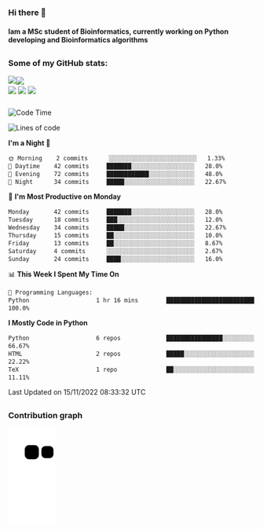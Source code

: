 ### Hi there 👋
#### Iam a MSc student of Bioinformatics, currently working on Python developing and Bioinformatics algorithms

##
### Some of my GitHub stats:

<div>
  <a href="https://github.com/AdrianoSilva19/AdrianoSilva19">
    <img heigth="180" align="left" src="https://github-readme-stats.vercel.app/api?username=AdrianoSilva19&count_private=true&include_all_comits=true&show_icons=true&theme=dracula" />
    <img heigth="180" align="center" src="https://github-readme-stats.vercel.app/api/top-langs/?username=AdrianoSilva19&langs_count=3&theme=dracula" />
  </a>
</div>

<div style="display:inline_block">
  <img align="center" heigth="30" width="30" src="https://cdn.jsdelivr.net/gh/devicons/devicon/icons/python/python-plain.svg" />
  <img align="center" heigth="30" width="30" src="https://cdn.jsdelivr.net/gh/devicons/devicon/icons/r/r-original.svg" />
  <img align="center" heigth="35" width="35" src="https://cdn.jsdelivr.net/gh/devicons/devicon/icons/neo4j/neo4j-original.svg" />
</div>

##

<!--START_SECTION:waka-->
![Code Time](http://img.shields.io/badge/Code%20Time-37%20hrs%201%20min-blue)

![Lines of code](https://img.shields.io/badge/From%20Hello%20World%20I%27ve%20Written-2%20Million%20lines%20of%20code-blue)

**I'm a Night 🦉** 

```text
🌞 Morning    2 commits      ░░░░░░░░░░░░░░░░░░░░░░░░░   1.33% 
🌆 Daytime    42 commits     ███████░░░░░░░░░░░░░░░░░░   28.0% 
🌃 Evening    72 commits     ████████████░░░░░░░░░░░░░   48.0% 
🌙 Night      34 commits     █████░░░░░░░░░░░░░░░░░░░░   22.67%

```
📅 **I'm Most Productive on Monday** 

```text
Monday       42 commits     ███████░░░░░░░░░░░░░░░░░░   28.0% 
Tuesday      18 commits     ███░░░░░░░░░░░░░░░░░░░░░░   12.0% 
Wednesday    34 commits     █████░░░░░░░░░░░░░░░░░░░░   22.67% 
Thursday     15 commits     ██░░░░░░░░░░░░░░░░░░░░░░░   10.0% 
Friday       13 commits     ██░░░░░░░░░░░░░░░░░░░░░░░   8.67% 
Saturday     4 commits      ░░░░░░░░░░░░░░░░░░░░░░░░░   2.67% 
Sunday       24 commits     ████░░░░░░░░░░░░░░░░░░░░░   16.0%

```


📊 **This Week I Spent My Time On** 

```text
💬 Programming Languages: 
Python                   1 hr 16 mins        █████████████████████████   100.0%

```

**I Mostly Code in Python** 

```text
Python                   6 repos             ████████████████░░░░░░░░░   66.67% 
HTML                     2 repos             █████░░░░░░░░░░░░░░░░░░░░   22.22% 
TeX                      1 repo              ██░░░░░░░░░░░░░░░░░░░░░░░   11.11%

```



 Last Updated on 15/11/2022 08:33:32 UTC
<!--END_SECTION:waka-->

##

### Contribution graph

![snake svg](https://github.com/AdrianoSilva19/AdrianoSilva19/blob/output/github-contribution-grid-snake.svg)







<!--

Here are some ideas to get you started:

- 🔭 I’m currently working on ...
- 🌱 I’m currently learning ...
- 👯 I’m looking to collaborate on ...
- 🤔 I’m looking for help with ...
- 💬 Ask me about ...
- 📫 How to reach me: ...
- 😄 Pronouns: ...
- ⚡ Fun fact: ...
-->
